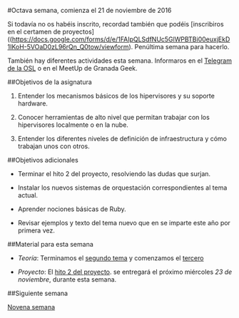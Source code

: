 #Octava semana, comienza el 21 de noviembre de 2016

Si todavía no os habéis inscrito, recordad
también que podéis
[inscribiros en el certamen de proyectos]((https://docs.google.com/forms/d/e/1FAIpQLSdfNUc5GlWPBTBi00euxjEkD1IKoH-5VOaD0zL96rQn_Q0tow/viewform). Penúltima
semana para hacerlo.

También hay diferentes actividades esta semana. Informaros en el
[Telegram de la OSL](http://telegram.me/oslugr) o en el MeetUp de
Granada Geek. 

##Objetivos de la asignatura

1. Entender los mecanismos básicos de los hipervisores y su soporte
   hardware. 

2. Conocer herramientas de alto nivel que permitan trabajar con los
   hipervisores localmente o en la nube. 

3. Entender los diferentes niveles de definición de infraestructura y
cómo trabajan unos con otros.

##Objetivos adicionales

* Terminar el hito 2 del proyecto, resolviendo las dudas que surjan. 

* Instalar los nuevos sistemas de orquestación correspondientes al
  tema actual.

* Aprender nociones básicas de Ruby.

* Revisar ejemplos y texto del tema nuevo que en se imparte este año
  por primera vez. 

##Material para esta semana

* *Teoría*: Terminamos el
  [segundo tema](http://jj.github.io/CC/documentos/temas/Gestion_de_configuraciones)
  y comenzamos el [tercero](http://jj.github.io/CC/documentos/temas/Orquestacion)

* *Proyecto*: El [hito 2 del proyecto](https://jj.github.io/CC/documentos/proyecto/2.Provisionamiento). se
  entregará el próximo miércoles *23 de noviembre*, durante esta semana.

##Siguiente semana

[Novena semana](9-semana.md)
